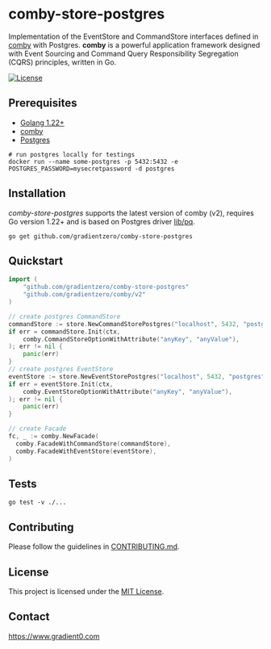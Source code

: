 # comby-store-postgres

Implementation of the EventStore and CommandStore interfaces defined in [comby](https://github.com/gradientzero/comby) with Postgres. **comby** is a powerful application framework designed with Event Sourcing and Command Query Responsibility Segregation (CQRS) principles, written in Go.

[![License](https://img.shields.io/badge/license-MIT-blue)](LICENSE)

## Prerequisites

- [Golang 1.22+](https://go.dev/dl/)
- [comby](https://github.com/gradientzero/comby)
- [Postgres](https://www.postgresql.org/download/)

```shell
# run postgres locally for testings
docker run --name some-postgres -p 5432:5432 -e POSTGRES_PASSWORD=mysecretpassword -d postgres
```

## Installation

*comby-store-postgres* supports the latest version of comby (v2), requires Go version 1.22+ and is based on Postgres driver [lib/pq](https://github.com/lib/pq).

```shell
go get github.com/gradientzero/comby-store-postgres
```

## Quickstart

```go
import (
	"github.com/gradientzero/comby-store-postgres"
	"github.com/gradientzero/comby/v2"
)

// create postgres CommandStore
commandStore := store.NewCommandStorePostgres("localhost", 5432, "postgres", "mysecretpassword", "postgres")
if err = commandStore.Init(ctx,
    comby.CommandStoreOptionWithAttribute("anyKey", "anyValue"),
); err != nil {
    panic(err)
}
// create postgres EventStore
eventStore := store.NewEventStorePostgres("localhost", 5432, "postgres", "mysecretpassword", "postgres")
if err = eventStore.Init(ctx,
    comby.EventStoreOptionWithAttribute("anyKey", "anyValue"),
); err != nil {
    panic(err)
}

// create Facade
fc, _ := comby.NewFacade(
  comby.FacadeWithCommandStore(commandStore),
  comby.FacadeWithEventStore(eventStore),
)
```

## Tests

```shell
go test -v ./...
```

## Contributing
Please follow the guidelines in [CONTRIBUTING.md](./CONTRIBUTING.md).

## License
This project is licensed under the [MIT License](./LICENSE.md).

## Contact
https://www.gradient0.com
